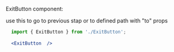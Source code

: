 ExitButton component:

use this to go to previous stap or to defined path with "to" props

```jsx harmony
  import { ExitButton } from './ExitButton';
    
  <ExitButton  />
```